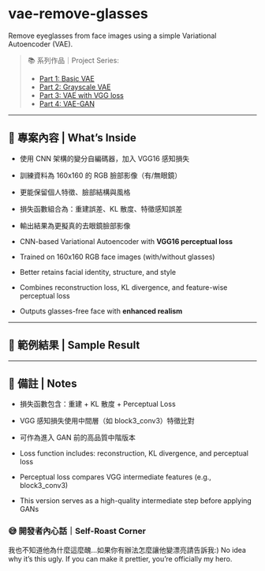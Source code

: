 # vae-remove-glasses
Remove eyeglasses from face images using a simple Variational Autoencoder (VAE).

> 📚 系列作品｜Project Series:
> - [Part 1: Basic VAE](https://github.com/VanessaTsai0828/vae-remove-glasses)
> - [Part 2: Grayscale VAE](https://github.com/VanessaTsai0828/vae-remove-glasses-gray)
> - [Part 3: VAE with VGG loss](https://github.com/VanessaTsai0828/vae-remove-glasses-vgg)
> - [Part 4: VAE-GAN](https://github.com/VanessaTsai0828/vae-remove-glasses-gan)

---

## 🧠 專案內容 | What’s Inside

- 使用 CNN 架構的變分自編碼器，加入 VGG16 感知損失
- 訓練資料為 160x160 的 RGB 臉部影像（有/無眼鏡）
- 更能保留個人特徵、臉部結構與風格
- 損失函數組合為：重建誤差、KL 散度、特徵感知誤差
- 輸出結果為更擬真的去眼鏡臉部影像

- CNN-based Variational Autoencoder with **VGG16 perceptual loss**
- Trained on 160x160 RGB face images (with/without glasses)
- Better retains facial identity, structure, and style
- Combines reconstruction loss, KL divergence, and feature-wise perceptual loss
- Outputs glasses-free face with **enhanced realism**

---

## 📸 範例結果 | Sample Result



---

## 📌 備註 | Notes

- 損失函數包含：重建 + KL 散度 + Perceptual Loss
- VGG 感知損失使用中間層（如 block3_conv3）特徵比對
- 可作為進入 GAN 前的高品質中階版本

- Loss function includes: reconstruction, KL divergence, and perceptual loss
- Perceptual loss compares VGG intermediate features (e.g., block3_conv3)
- This version serves as a high-quality intermediate step before applying GANs


### 😅 開發者內心話｜Self-Roast Corner
我也不知道他為什麼這麼醜...如果你有辦法怎麼讓他變漂亮請告訴我:)
No idea why it’s this ugly.  If you can make it prettier, you’re officially my hero.

